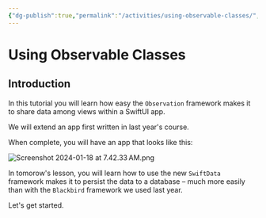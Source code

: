 ```yaml
---
{"dg-publish":true,"permalink":"/activities/using-observable-classes/","dgHomeLink":true,"dgShowToc":true}
---
```


# Using Observable Classes

## Introduction

In this tutorial you will learn how easy the `Observation` framework makes it to share data among views within a SwiftUI app.

We will extend an app first written in last year's course.

When complete, you will have an app that looks like this:

![Screenshot 2024-01-18 at 7.42.33 AM.png](/img/user/Media/Screenshot%202024-01-18%20at%207.42.33%E2%80%AFAM.png)

In tomorow's lesson, you will learn how to use the new `SwiftData` framework makes it to persist the data to a database – much more easily than with the `Blackbird` framework we used last year.

Let's get started.
